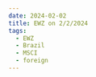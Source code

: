 ```yaml
---
date: 2024-02-02
title: EWZ on 2/2/2024
tags: 
  - EWZ
  - Brazil
  - MSCI
  - foreign
---
```

<div class="post">
<snapshot-grid 
    :reports="['2024/02/01/CTA/EWZ', '2024/02/02/CTA/EWZ', '2024/02/02/MTP/EWZ']"
    chart="2024/02/02/Chart/EWZ"
/>
<p>

</p>
<p>

</p>
</div>